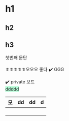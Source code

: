 # h1
## h2
## h3

첫번째 문단 <br/><br/> ㅎㅎㅎㅎㅎ오오오 좋다
✔️
GGG

✔️ private 모드<br/>
<span style="background:#affad1">ddddd</span>
<td style="background-color:00FF00;color:000000"></td>
<td style="background-color:00FF00;color:000000"></td>

| 모   | dd  | dd  | d   |
| :-- | :-- | :-- | :-- |
|     |     |     |     |
|     |     |     |     |
|     |     |     |     |
|     |     |     |     |
<td style="background-color:00FF00;color:000000"></td>